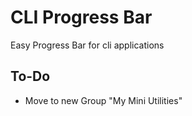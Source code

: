 # CLI Progress Bar

Easy Progress Bar for cli applications

## To-Do

* Move to new Group "My Mini Utilities"
